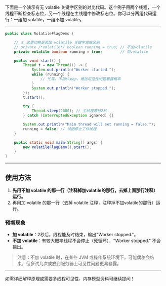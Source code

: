 下面是一个演示有无 volatile 关键字区别的对比代码。这个例子用两个线程，一个线程不断检查标志位，另一个线程在主线程中修改标志位。你可以分两组代码运行：一组加 volatile，一组不加 volatile。

---

```java name=VolatileFlagDemo.java
public class VolatileFlagDemo {

    // ① 这里切换是否加 volatile 关键字观察区别
    // private /*volatile*/ boolean running = true; // 不加volatile
    private volatile boolean running = true;        // 加volatile

    public void start() {
        Thread t = new Thread(() -> {
            System.out.println("Worker started.");
            while (running) {
                // 忙等，不加sleep，增加可见性问题暴露概率
            }
            System.out.println("Worker stopped.");
        });
        t.start();

        try {
            Thread.sleep(2000); // 主线程等待2秒
        } catch (InterruptedException ignored) {}

        System.out.println("Main thread will set running = false.");
        running = false; // 试图停止工作线程
    }

    public static void main(String[] args) {
        new VolatileFlagDemo().start();
    }
}
```

---

## 使用方法

1. **先用不加 volatile 的那一行（注释掉加volatile的那行，去掉上面那行注释）运行。**
2. 再用加 volatile 的那一行（去掉 volatile 注释，注释掉不加volatile的那行）运行。

### 预期现象

- **加 volatile**：2秒后，线程能及时结束，输出"Worker stopped."。
- **不加 volatile**：有较大概率线程不会停止（死循环），"Worker stopped." 不会输出。

> 注意：不加 volatile 时，在某些 JVM 或操作系统环境下，可能偶尔会结束，但多试几次或放到服务器上可见性问题更易暴露。

---

如需详细解释原理或需要多线程可见性、内存模型资料可继续提问！